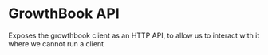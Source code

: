 # GrowthBook API
Exposes the growthbook client as an HTTP API, to allow us to interact with it where we cannot run a client
